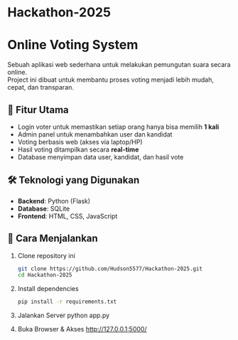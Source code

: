 # Hackathon-2025

# Online Voting System  

Sebuah aplikasi web sederhana untuk melakukan pemungutan suara secara online.  
Project ini dibuat untuk membantu proses voting menjadi lebih mudah, cepat, dan transparan.  

## 📌 Fitur Utama
- Login voter untuk memastikan setiap orang hanya bisa memilih **1 kali**  
- Admin panel untuk menambahkan user dan kandidat  
- Voting berbasis web (akses via laptop/HP)  
- Hasil voting ditampilkan secara **real-time**  
- Database menyimpan data user, kandidat, dan hasil vote  

## 🛠️ Teknologi yang Digunakan
- **Backend**: Python (Flask)  
- **Database**: SQLite  
- **Frontend**: HTML, CSS, JavaScript  

## 🚀 Cara Menjalankan
1. Clone repository ini  
   ```bash
   git clone https://github.com/Hudson5577/Hackathon-2025.git
   cd Hackathon-2025
   
2. Install dependencies  
   ```bash
   pip install -r requirements.txt

3. Jalankan Server
   python app.py

4. Buka Browser & Akses
   http://127.0.0.1:5000/
